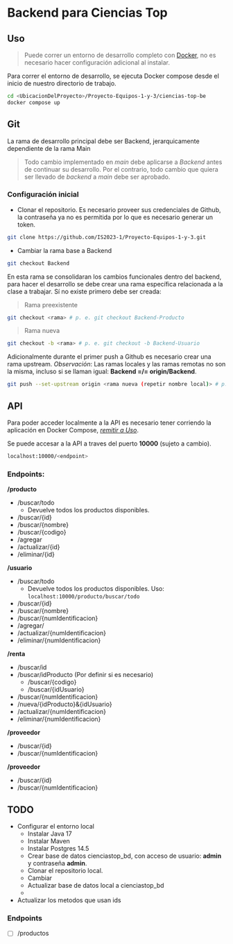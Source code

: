 # Backend para Ciencias Top

## Uso
 > Puede correr un entorno de desarrollo completo con [Docker](https://www.docker.com/), no es necesario hacer configuración adicional al instalar.

Para correr el entorno de desarrollo, se ejecuta Docker compose desde el inicio de nuestro directorio de trabajo.

```bash
cd <UbicacionDelProyecto>/Proyecto-Equipos-1-y-3/ciencias-top-be
docker compose up
```

## Git

La rama de desarrollo principal debe ser Backend, jerarquicamente dependiente de la rama Main
> Todo cambio implementado en *main* debe aplicarse a *Backend* antes de continuar su desarrollo.
> Por el contrario, todo cambio que quiera ser llevado de *backend* a *main* debe ser aprobado.

### Configuración inicial

+ Clonar el repositorio. Es necesario proveer sus credenciales de Github, la contraseña ya no es permitida por lo que es necesario generar un token.

```bash
git clone https://github.com/IS2023-1/Proyecto-Equipos-1-y-3.git
```

+ Cambiar la rama base a Backend 

```bash
git checkout Backend
```

En esta rama se consolidaran los cambios funcionales dentro del backend, para hacer el desarrollo se debe crear una rama específica relacionada a la clase a trabajar. Sí no existe primero debe ser creada:
> Rama preexistente
```bash
git checkout <rama> # p. e. git checkout Backend-Producto
```

> Rama nueva
```bash
git checkout -b <rama> # p. e. git checkout -b Backend-Usuario
```

Adicionalmente durante el primer push a Github es necesario crear una rama upstream. *Observación*: Las ramas locales y las ramas remotas no son la misma, incluso si se llaman igual: **Backend =/= origin/Backend**.
```bash
git push --set-upstream origin <rama nueva (repetir nombre local)> # p. e. git push --set-upstream origin Backend-Usuario
```

## API

Para poder acceder localmente a la API es necesario tener corriendo la aplicación en Docker Compose, [*remitir a Uso*](#uso).

Se puede accesar a la API a traves del puerto **10000** (sujeto a cambio). 

```bash
localhost:10000/<endpoint>
```

### Endpoints:
**/producto**
+ /buscar/todo
  + Devuelve todos los productos disponibles. 
+ /buscar/{id}
+ /buscar/{nombre}
+ /buscar/{codigo}
+ /agregar
+ /actualizar/{id}
+ /eliminar/{id}
  
**/usuario**
+ /buscar/todo
  + Devuelve todos los productos disponibles. Uso: ```localhost:10000/producto/buscar/todo```
+ /buscar/{id}
+ /buscar/{nombre}
+ /buscar/{numIdentificacion}
+ /agregar/
+ /actualizar/{numIdentificacion}
+ /eliminar/{numIdentificacion}

**/renta**
+ /buscar/id
+ /buscar/idProducto
(Por definir si es necesario)
  + /buscar/{codigo}
  + /buscar/{idUsuario}
+ /buscar/{numIdentificacion}
+ /nueva/{idProducto}&{idUsuario}
+ /actualizar/{numIdentificacion}
+ /eliminar/{numIdentificacion}
  
**/proveedor**
+ /buscar/{id}
+ /buscar/{numIdentificacion}

**/proveedor**
+ /buscar/{id}
+ /buscar/{numIdentificacion}

## TODO
+ Configurar el entorno local
  + Instalar Java 17
  + Instalar Maven
  + Instalar Postgres 14.5
  + Crear base de datos cienciastop_bd, con acceso de usuario: **admin** y contraseña **admin**. 
  + Clonar el repositorio local.
  + Cambiar
  + Actualizar base de datos local a cienciastop_bd
  + 
+ Actualizar los metodos que usan ids

### Endpoints 
 - [ ] /productos